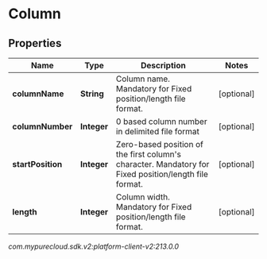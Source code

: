 # Column


## Properties

| Name | Type | Description | Notes |
| ------------ | ------------- | ------------- | ------------- |
| **columnName** | **String** | Column name. Mandatory for Fixed position/length file format. |  [optional] |
| **columnNumber** | **Integer** | 0 based column number in delimited file format |  [optional] |
| **startPosition** | **Integer** | Zero-based position of the first column's character. Mandatory for Fixed position/length file format. |  [optional] |
| **length** | **Integer** | Column width. Mandatory for Fixed position/length file format. |  [optional] |




_com.mypurecloud.sdk.v2:platform-client-v2:213.0.0_
